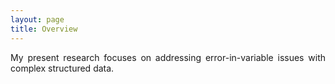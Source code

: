 ```yaml
---
layout: page
title: Overview
---
```


<p align="justify">
My present research focuses on addressing error-in-variable issues with complex structured data.
